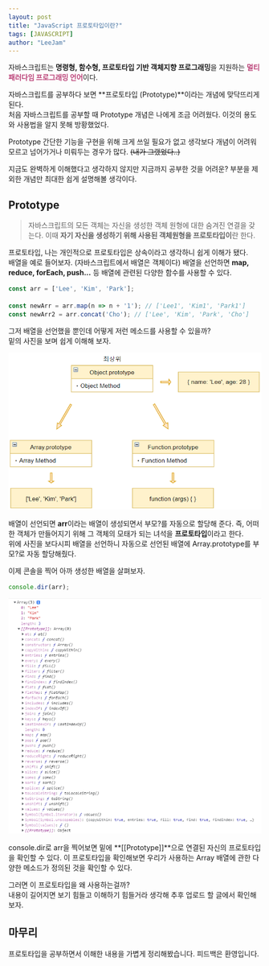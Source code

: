 ```yaml
---
layout: post
title: "JavaScript 프로토타입이란?"
tags: [JAVASCRIPT]
author: "LeeJam"
---
```


자바스크립트는 **명령형, 함수형, 프로토타입 기반 객체지향 프로그래밍**을 지원하는 <strong style="color: #bb4177;">멀티 패러다임 프로그래밍 언어</strong>이다.

자바스크립트를 공부하다 보면 **프로토타입 (Prototype)**이라는 개념에 맞닥뜨리게 된다.<br />
처음 자바스크립트를 공부할 때 Prototype 개념은 나에게 조금 어려웠다. 이것의 용도와 사용법을 알지 못해 방황했었다.

Prototype 간단한 기능을 구현을 위해 크게 쓰일 필요가 없고 생각보다 개념이 어려워 모르고 넘어가거나 미뤄두는 경우가 많다. <span style="text-decoration-line: line-through;">(내가 그랬었다..)</span><br />

지금도 완벽하게 이해했다고 생각하지 않지만 지금까지 공부한 것을 어려운? 부분을 제외한 개념만 최대한 쉽게 설명해볼 생각이다.

## Prototype
>자바스크립트의 모든 객체는 자신을 생성한 객체 원형에 대한 숨겨진 연결을 갖는다. 이때 **자기 자신을 생성하기 위해 사용된 객체원형을 프로토타입이**란 한다. 

프로토타입, 나는 개인적으로 프로토타입은 상속이라고 생각하니 쉽게 이해가 됐다.<br />
배열을 예로 들어보자. (자바스크립트에서 배열은 객체이다) 배열을 선언하면 **map, reduce, forEach, push...** 등 배열에 관련된 다양한 함수를 사용할 수 있다.
```javascript
const arr = ['Lee', 'Kim', 'Park'];

const newArr = arr.map(n => n + '1'); // ['Lee1', 'Kim1', 'Park1']
const newArr2 = arr.concat('Cho'); // ['Lee', 'Kim', 'Park', 'Cho']
```
그저 배열을 선언했을 뿐인데 어떻게 저런 메소드를 사용할 수 있을까?<br />
밑의 사진을 보며 쉽게 이해해 보자.
<p>
  <center>
    <img src="../../assets/img/2021-09-26-Prototype/prototype.png" alt="Prototype">
  </center>
</p>

배열이 선언되면 **arr**이라는 배열이 생성되면서 부모?를 자동으로 할당해 준다. 즉, 어떠한 객체가 만들어지기 위해 그 객체의 모태가 되는 녀석을 **프로토타입**이라고 한다.<br />
위에 사진을 보다시피 배열을 선언하니 자동으로 선언된 배열에 Array.prototype를 부모?로 자동 할당해줬다.

이제 콘솔을 찍어 아까 생성한 배열을 살펴보자.
```javascript
console.dir(arr);
```
<p>
  <center>
    <img src="../../assets/img/2021-09-26-Prototype/arr_prototype.png" alt="Array_Prototype">
  </center>
</p>
console.dir로 arr을 찍어보면 밑에 **[[Prototype]]**으로 연결된 자신의 프로토타입을 확인할 수 있다. 이 프로토타입을 확인해보면
우리가 사용하는 Array 배열에 관한 다양한 메소드가 정의된 것을 확인할 수 있다.

그러면 이 프로토타입을 왜 사용하는걸까?<br />
내용이 길어지면 보기 힘들고 이해하기 힘들거라 생각해 추후 업로드 할 글에서 확인해보자.

## 마무리
프로토타입을 공부하면서 이해한 내용을 가볍게 정리해봤습니다. 피드백은 환영입니다.

